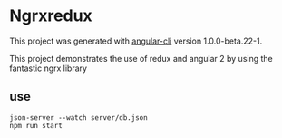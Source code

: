 # Ngrxredux

This project was generated with [angular-cli](https://github.com/angular/angular-cli) version 1.0.0-beta.22-1.

This project demonstrates the use of redux and angular 2 by using the fantastic ngrx library

## use

    json-server --watch server/db.json
    npm run start
